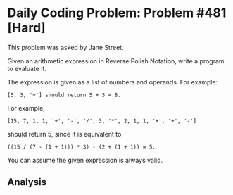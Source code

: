 # Daily Coding Problem: Problem #481 [Hard] 

This problem was asked by Jane Street.

Given an arithmetic expression in Reverse Polish Notation, write a program to
evaluate it.

The expression is given as a list of numbers and operands. For example:

	[5, 3, '+'] should return 5 + 3 = 8.

For example,

    [15, 7, 1, 1, '+', '-', '/', 3, '*', 2, 1, 1, '+', '+', '-']

should return 5, since it is equivalent to

    ((15 / (7 - (1 + 1))) * 3) - (2 + (1 + 1)) = 5.

You can assume the given expression is always valid.

## Analysis
